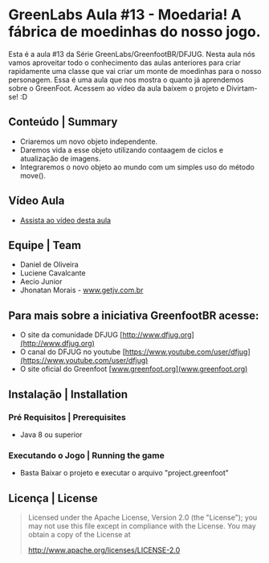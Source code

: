 # GreenLabs  Aula #13 - Moedaria! A fábrica de moedinhas do nosso jogo.
Esta é a aula #13 da Série GreenLabs/GreenfootBR/DFJUG. 
Nesta aula nós vamos aproveitar todo o conhecimento das aulas anteriores para criar rapidamente uma classe que vai criar um monte de moedinhas para o nosso personagem. Essa é uma aula que nos mostra o quanto já aprendemos sobre o GreenFoot. Acessem ao vídeo da aula baixem o projeto e Divirtam-se! :D 

## Conteúdo | Summary
* Criaremos um novo objeto independente.
* Daremos vida a esse objeto utilizando contaagem de ciclos e atualização de imagens.
* Integraremos o novo objeto ao mundo com um simples uso do método move().

## Vídeo Aula
* [Assista ao vídeo desta aula](https://www.youtube.com/playlist?list=PLkObiPpjQQ-fcKFelZvZjV2xMwqkRZvuL)


## Equipe | Team
* Daniel de Oliveira
* Luciene Cavalcante
* Aecio Junior
* Jhonatan Morais - www.getjv.com.br

## Para mais sobre a iniciativa GreenfootBR acesse:
* O site da comunidade DFJUG [http://www.dfjug.org](http://www.dfjug.org)
* O canal do DFJUG no youtube [https://www.youtube.com/user/dfjug](https://www.youtube.com/user/dfjug)
* O site oficial do Greenfoot [www.greenfoot.org](www.greenfoot.org)

## Instalação | Installation

### Pré Requisitos | Prerequisites

* Java 8 ou superior

### Executando o Jogo | Running the game

* Basta Baixar o projeto e executar o arquivo "project.greenfoot"

## Licença | License

> Licensed under the Apache License, Version 2.0 (the "License"); you may not use this file except in compliance with the License.
> You may obtain a copy of the License at
>
>    http://www.apache.org/licenses/LICENSE-2.0
>




